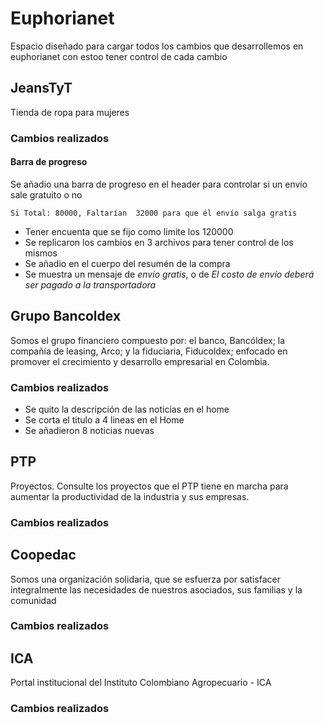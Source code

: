# Euphorianet

Espacio diseñado para cargar todos los cambios que desarrollemos en euphorianet con estoo tener control de cada cambio


## JeansTyT

Tienda de ropa para mujeres

### Cambios realizados


#### Barra de progreso
Se añadio una barra de progreso en el header para controlar si un envío sale gratuito o no

```
Si Total: 80000, Faltarían  32000 para que él envío salga gratis
```

* Tener encuenta que se fijo como limite los 120000
* Se replicaron los cambios en 3 archivos para tener control de los mismos
* Se añadio en el cuerpo del resumén de la compra
* Se muestra un mensaje de *envío gratis*, o de *El costo de envío deberá ser pagado a la transportadora*

## Grupo Bancoldex

Somos el grupo financiero compuesto por: el banco, Bancóldex; la compañía de leasing, Arco; y la fiduciaria, Fiducoldex; enfocado en promover el crecimiento y desarrollo empresarial en Colombia.

### Cambios realizados

* Se quito la descripción de las noticias en el home
* Se corta el titulo a 4 lineas en el Home
* Se añadieron 8 noticias nuevas


## PTP

Proyectos. Consulte los proyectos que el PTP tiene en marcha para aumentar la productividad de la industria y sus empresas.

### Cambios realizados

## Coopedac

Somos una organización solidaria, que se esfuerza por satisfacer integralmente las necesidades de nuestros asociados, sus familias y la comunidad

### Cambios realizados

## ICA

Portal institucional del Instituto Colombiano Agropecuario - ICA

### Cambios realizados